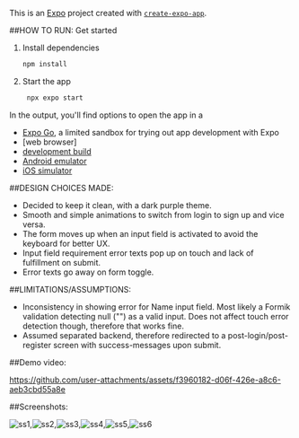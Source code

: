 

This is an [Expo](https://expo.dev) project created with [`create-expo-app`](https://www.npmjs.com/package/create-expo-app).

##HOW TO RUN:
Get started
1. Install dependencies
   ```bash
   npm install
   ```
2. Start the app
   ```bash
    npx expo start
   ```
In the output, you'll find options to open the app in a
- [Expo Go](https://expo.dev/go), a limited sandbox for trying out app development with Expo
- [web browser]
- [development build](https://docs.expo.dev/develop/development-builds/introduction/)
- [Android emulator](https://docs.expo.dev/workflow/android-studio-emulator/)
- [iOS simulator](https://docs.expo.dev/workflow/ios-simulator/)

  
##DESIGN CHOICES MADE:
- Decided to keep it clean, with a dark purple theme. 
- Smooth and simple animations to switch from login to sign up and vice versa.
- The form moves up when an input field is activated to avoid the keyboard for better UX. 
- Input field requirement error texts pop up on touch and lack of fulfillment on submit. 
- Error texts go away on form toggle.

##LIMITATIONS/ASSUMPTIONS:
- Inconsistency in showing error for Name input field. Most likely a Formik validation detecting null ("") as a valid input. Does not affect touch error detection though, therefore that works fine.
- Assumed separated backend, therefore redirected to a post-login/post-register screen with success-messages upon submit.



##Demo video:

https://github.com/user-attachments/assets/f3960182-d06f-426e-a8c6-aeb3cbd55a8e


##Screenshots:

![ss1](https://github.com/user-attachments/assets/87579b50-c2fd-4946-a829-f5a42d243b4f),![ss2](https://github.com/user-attachments/assets/94bfca2f-af65-4a1c-b5af-9cd6032ca5a0),![ss3](https://github.com/user-attachments/assets/b225e6a4-ee81-4fda-ab20-fcf6b81b58f4),![ss4](https://github.com/user-attachments/assets/191dc10c-4764-4a36-96f5-bcea3aeb9d56),![ss5](https://github.com/user-attachments/assets/08d710db-684a-4152-8650-4970a467206d),![ss6](https://github.com/user-attachments/assets/72742f61-f0da-464d-bdd5-507c42b3d1bf)



